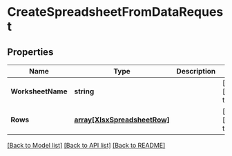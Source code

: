 # CreateSpreadsheetFromDataRequest

## Properties
Name | Type | Description | Notes
------------ | ------------- | ------------- | -------------
**WorksheetName** | **string** |  | [optional] [default to null]
**Rows** | [**array[XlsxSpreadsheetRow]**](XlsxSpreadsheetRow.md) |  | [optional] [default to null]

[[Back to Model list]](../README.md#documentation-for-models) [[Back to API list]](../README.md#documentation-for-api-endpoints) [[Back to README]](../README.md)



